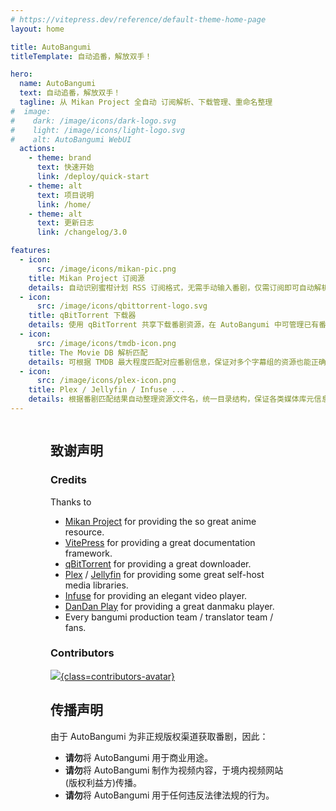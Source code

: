```yaml
---
# https://vitepress.dev/reference/default-theme-home-page
layout: home

title: AutoBangumi
titleTemplate: 自动追番，解放双手！

hero:
  name: AutoBangumi
  text: 自动追番，解放双手！
  tagline: 从 Mikan Project 全自动 订阅解析、下载管理、重命名整理
#  image:
#    dark: /image/icons/dark-logo.svg
#    light: /image/icons/light-logo.svg
#    alt: AutoBangumi WebUI
  actions:
    - theme: brand
      text: 快速开始
      link: /deploy/quick-start
    - theme: alt
      text: 项目说明
      link: /home/
    - theme: alt
      text: 更新日志
      link: /changelog/3.0

features:
  - icon:
      src: /image/icons/mikan-pic.png
    title: Mikan Project 订阅源
    details: 自动识别蜜柑计划 RSS 订阅格式，无需手动输入番剧，仅需订阅即可自动解析、下载、整理。
  - icon:
      src: /image/icons/qbittorrent-logo.svg
    title: qBitTorrent 下载器
    details: 使用 qBitTorrent 共享下载番剧资源，在 AutoBangumi 中可管理已有番剧、下载旧番、删除番剧。
  - icon:
      src: /image/icons/tmdb-icon.png
    title: The Movie DB 解析匹配
    details: 可根据 TMDB 最大程度匹配对应番剧信息，保证对多个字幕组的资源也能正确匹配与解析。
  - icon:
      src: /image/icons/plex-icon.png
    title: Plex / Jellyfin / Infuse ...
    details: 根据番剧匹配结果自动整理资源文件名，统一目录结构，保证各类媒体库元信息刮削成功率。
---
```



<div class="container">
<div class="vp-doc">

## 致谢声明

### Credits
Thanks to 
- [Mikan Project](https://mikanani.me) for providing the so great anime resource.
- [VitePress](https://vitepress.dev) for providing a great documentation framework.
- [qBitTorrent](https://www.qbittorrent.org) for providing a great downloader.
- [Plex](https://www.plex.tv) / [Jellyfin](https://jellyfin.org) for providing some great self-host media libraries.
- [Infuse](https://firecore.com/infuse) for providing an elegant video player.
- [DanDan Play](https://www.dandanplay.com) for providing a great danmaku player.
- Every bangumi production team / translator team / fans.

### Contributors

[
  ![](https://contrib.rocks/image?repo=EstrellaXD/Auto_Bangumi){class=contributors-avatar}
](https://github.com/EstrellaXD/Auto_Bangumi/graphs/contributors)

## 传播声明

由于 AutoBangumi 为非正规版权渠道获取番剧，因此：

- **请勿**将 AutoBangumi 用于商业用途。
- **请勿**将 AutoBangumi 制作为视频内容，于境内视频网站(版权利益方)传播。
- **请勿**将 AutoBangumi 用于任何违反法律法规的行为。

</div>
</div>

<style scoped>
.container {
  display: flex;
  position: relative;
  margin: 0 auto;
  padding: 0 24px;
  /**
   * same as VPHero.vue
   * https://github.com/vuejs/vitepress/blob/v1.0.0-beta.5/src/client/theme-default/components/VPHero.vue#L83
   */
  max-width: 1280px;
}

@media (min-width: 640px) {
  .container {
    padding-inline: 48px;
  }
}

@media (min-width: 960px) {
  .container {
    padding-inline: 64px;
  }
}


.contributors-avatar {
  width: 600px;
}
</style>



